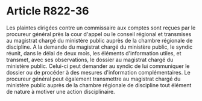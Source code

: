# Article R822-36

Les plaintes dirigées contre un commissaire aux comptes sont reçues par le procureur général près la cour d'appel ou le conseil régional et transmises au magistrat chargé du ministère public auprès de la chambre régionale de discipline.   A la demande du magistrat chargé du ministère public, le syndic réunit, dans le délai de deux mois, les éléments d'information utiles, et transmet, avec ses observations, le dossier au magistrat chargé du ministère public. Celui-ci peut demander au syndic de lui communiquer le dossier ou de procéder à des mesures d'information complémentaires.   Le procureur général peut également transmettre au magistrat chargé du ministère public auprès de la chambre régionale de discipline tout élément de nature à motiver une action disciplinaire.